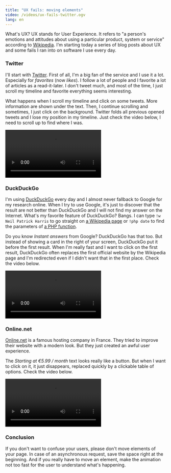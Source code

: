 ```yaml
---
title: "UX fails: moving elements"
video: /videos/ux-fails-twitter.ogv
lang: en
---
```


What's UX? UX stands for User Experience. It refers to "a person's emotions and attitudes about using a particular product, system or service" according to [Wikipedia](https://en.wikipedia.org/wiki/User_experience). I'm starting today a series of blog posts about UX and some fails I ran into on software I use every day.

<!--more-->

### Twitter

I'll start with [Twitter](https://twitter.com/ThibaudDauce). First of all, I'm a big fan of the service and I use it a lot. Especially for *favorites* (now *likes*). I follow a lot of people and I favorite a lot of articles as a read-it-later. I don't tweet much, and most of the time, I just scroll my timeline and favorite everything seems interesting.

What happens when I scroll my timeline and click on some tweets. More information are shown under the text. Then, I continue scrolling and sometimes, I just click on the background. Twitter folds all previous opened tweets and I lose my position in my timeline. Just check the video below, I need to scroll up to find where I was.

<video controls src="/videos/ux-fails-twitter.ogv">
  Your browser doesn't support HTML5 videos, go check <a href="/posts/2015-11-07-live-without-flash.html">my blog post</a>
</video>

### DuckDuckGo


I'm using [DuckDuckGo](https://duckduckgo.com/) every
day and I almost never fallback to Google for my research online. When I try to use Google, it's just to discover that the result are not better than DuckDuckGo and I will not find my answer on the Internet. What's my favorite feature of DuckDuckGo? Bangs. I can type `!w Neil Patrick Harris` to go straight on [a Wikipedia page](https://fr.wikipedia.org/wiki/Neil_Patrick_Harris) or `!php date` to find the parameters of [a PHP function](http://php.net/manual/en/function.date.php).

Do you know *Instant answers* from Google? DuckDuckGo has that too. But instead of showing a card in the right of your screen, DuckDuckGo put it before the first result. When I'm really fast and I want to click on the first result, DuckDuckGo often replaces the first official website by the Wikipedia page and I'm redirected even if I didn't want that in the first place. Check the video below.

<video controls src="/videos/ux-fails-duckduckgo.ogv">
  Your browser doesn't support HTML5 videos, go check <a href="/posts/2015-11-07-live-without-flash.html">my blog post</a>
</video>

### Online.net

[Online.net](https://www.online.net/en) is a famous hosting company in France. They tried to improve their website with a modern look. But they just created an awful user experience.

The *Starting at €5.99 / month* text looks really like a button. But when I want to click on it, it just disappears, replaced quickly by a clickable table of options. Check the video below.  

<video controls src="/videos/ux-fails-online.ogv">
  Your browser doesn't support HTML5 videos, go check <a href="/posts/2015-11-07-live-without-flash.html">my blog post</a>
</video>

### Conclusion

If you don't want to confuse your users, please don't move elements of your page. In case of an asynchronous request, save the space right at the beginning. And if you really have to move an element, make the animation not too fast for the user to understand what's happening.

